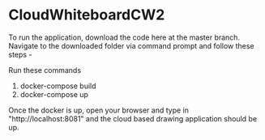 # CloudWhiteboardCW2

To run the application, download the code here at the master branch. 
Navigate to the downloaded folder via command prompt and follow these steps - 

Run these commands 
1. docker-compose build
2. docker-compose up

Once the docker is up, open your browser and type in "http://localhost:8081" and the cloud based drawing application should be up. 
